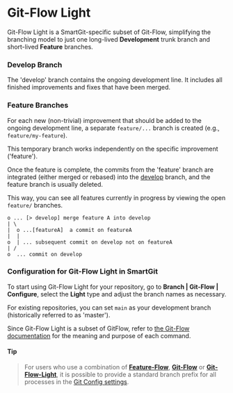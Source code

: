 # Git-Flow Light

Git-Flow Light is a SmartGit-specific subset of Git-Flow, simplifying the branching model to just one long-lived **Development** trunk branch and short-lived **Feature** branches.

### Develop Branch

The 'develop' branch contains the ongoing development line. It includes all finished improvements and fixes that have been merged.

### Feature Branches

For each new (non-trivial) improvement that should be added to the ongoing development line, a separate `feature/...` branch is created (e.g., `feature/my-feature`).

This temporary branch works independently on the specific improvement ('feature').

Once the feature is complete, the commits from the 'feature' branch are integrated (either merged or rebased) into the [develop](#develop-branch) branch, and the feature branch is usually deleted.

This way, you can see all features currently in progress by viewing the open `feature/` branches.

``` text
o ... [> develop] merge feature A into develop
| \
|  o ...[featureA]  a commit on featureA
|  |
o  | ... subsequent commit on develop not on featureA
| /
o  ... commit on develop
```

### Configuration for Git-Flow Light in SmartGit

To start using Git-Flow Light for your repository, go to **Branch \| Git-Flow \| Configure**, select the **Light** type and adjust the branch names as necessary.

For existing repositories, you can set `main` as your development branch (historically referred to as 'master').

Since Git-Flow Light is a subset of GitFlow, refer to [the Git-Flow documentation](Git-Flow.md#git-flow-commands) for the meaning and purpose of each command.

#### Tip
> For users who use a combination of [**Feature-Flow**](Feature-Flow.md), [**Git-Flow**](Git-Flow.md) or [**Git-Flow-Light**](Git-Flow-Light.md), it is possible to provide a standard branch prefix for all processes in the [Git Config settings](../GUI/Preferences/Commands.md#tip---feature-branch-prefixing).
